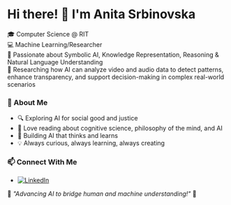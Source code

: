 # Hi there! 👋 I'm Anita Srbinovska

🎓 Computer Science @ RIT </br>
💻 Machine Learning/Researcher </br>
🔬 Passionate about Symbolic AI, Knowledge Representation, Reasoning & Natural Language Understanding </br>
📜 Researching how AI can analyze video and audio data to detect patterns, enhance transparency, and support decision-making in complex real-world scenarios

### 🌟 About Me
- 🔍 Exploring AI for social good and justice
- 📖 Love reading about cognitive science, philosophy of the mind, and AI
- 🎨 Building AI that thinks and learns
- 💡 Always curious, always learning, always creating

### 📫 Connect With Me
- [![LinkedIn](https://img.shields.io/badge/LinkedIn-0A66C2?style=flat&logo=linkedin&logoColor=white)](https://www.linkedin.com/in/anita-srbinovska-a24836249/)

🚀 *"Advancing AI to bridge human and machine understanding!"* 🚀
